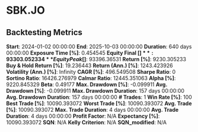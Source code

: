 # SBK.JO

## Backtesting Metrics

**Start**: 2024-01-02 00:00:00
**End**: 2025-10-03 00:00:00
**Duration**: 640 days 00:00:00
**Exposure Time [%]**: 0.454545
**Equity Final [$]**: 93303.052334
**Equity Peak [$]**: 93396.36531
**Return [%]**: 9230.305233
**Buy & Hold Return [%]**: 19.236443
**Return (Ann.) [%]**: 1243.423926
**Volatility (Ann.) [%]**: Infinity
**CAGR [%]**: 496.549508
**Sharpe Ratio**: 0
**Sortino Ratio**: 16426.276979
**Calmar Ratio**: 12445.351063
**Alpha [%]**: 9220.845329
**Beta**: 0.49177
**Max. Drawdown [%]**: -0.099911
**Avg. Drawdown [%]**: -0.099911
**Max. Drawdown Duration**: 157 days 00:00:00
**Avg. Drawdown Duration**: 157 days 00:00:00
**# Trades**: 1
**Win Rate [%]**: 100
**Best Trade [%]**: 10090.393072
**Worst Trade [%]**: 10090.393072
**Avg. Trade [%]**: 10090.393072
**Max. Trade Duration**: 4 days 00:00:00
**Avg. Trade Duration**: 4 days 00:00:00
**Profit Factor**: N/A
**Expectancy [%]**: 10090.393072
**SQN**: N/A
**Kelly Criterion**: N/A
**SQN_modified**: N/A